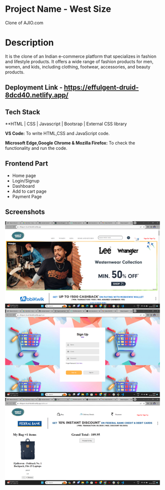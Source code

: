 <!-- # verdant-attack-1980 -->
# Project Name - West Size
Clone of AJIO.com
# Description
It is the clone of an Indian e-commerce platform that specializes in fashion and lifestyle products. It offers a wide range of fashion products for men, women, and kids, including clothing, footwear, accessories, and beauty products.

## Deployment Link - https://effulgent-druid-8dcd40.netlify.app/

## Tech Stack

**HTML | CSS | Javascript | Bootsrap | External CSS library



**VS Code:** To write HTML,CSS and JavaScript code.

**Microsoft Edge,Google Chrome & Mozilla Firefox:** To check the functionality and run the code.

## Frontend Part

- Home page
- Login/Signup
- Dashboard
- Add to cart page
- Payment Page

## Screenshots
![Landing Page](./Screenshot%20(484).png)
![Login Page](./Screenshot%20(485).png)
![Add To Cart Page](./Screenshot%20(486).png)

